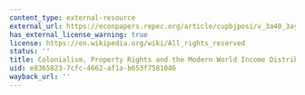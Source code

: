 ```yaml
---
content_type: external-resource
external_url: https://econpapers.repec.org/article/cupbjposi/v_3a40_3ay_3a2010_3ai_3a03_3ap_3a487-508_5f00.htm
has_external_license_warning: true
license: https://en.wikipedia.org/wiki/All_rights_reserved
status: ''
title: Colonialism, Property Rights and the Modern World Income Distribution
uid: e8365823-7cfc-4662-af1a-b653f7581046
wayback_url: ''
---
```

